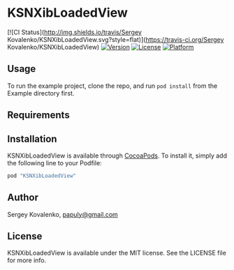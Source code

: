 # KSNXibLoadedView

[![CI Status](http://img.shields.io/travis/Sergey Kovalenko/KSNXibLoadedView.svg?style=flat)](https://travis-ci.org/Sergey Kovalenko/KSNXibLoadedView)
[![Version](https://img.shields.io/cocoapods/v/KSNXibLoadedView.svg?style=flat)](http://cocoapods.org/pods/KSNXibLoadedView)
[![License](https://img.shields.io/cocoapods/l/KSNXibLoadedView.svg?style=flat)](http://cocoapods.org/pods/KSNXibLoadedView)
[![Platform](https://img.shields.io/cocoapods/p/KSNXibLoadedView.svg?style=flat)](http://cocoapods.org/pods/KSNXibLoadedView)

## Usage

To run the example project, clone the repo, and run `pod install` from the Example directory first.

## Requirements

## Installation

KSNXibLoadedView is available through [CocoaPods](http://cocoapods.org). To install
it, simply add the following line to your Podfile:

```ruby
pod "KSNXibLoadedView"
```

## Author

Sergey Kovalenko, papuly@gmail.com

## License

KSNXibLoadedView is available under the MIT license. See the LICENSE file for more info.
